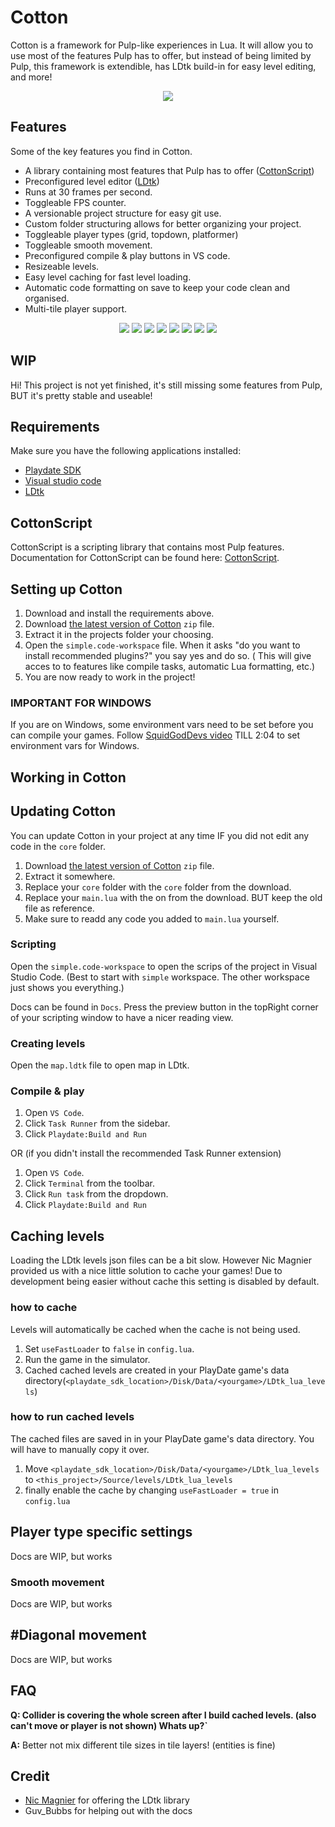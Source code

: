 # Cotton

Cotton is a framework for Pulp-like experiences in Lua. It will allow you to use most of the features Pulp has to offer, but instead of being limited by Pulp, this framework is extendible, has LDtk build-in for easy level editing, and more!

<p align="center">
    <img
    src="https://raw.githubusercontent.com/unbelievableflavour/cotton/master/Docs/images/environment.png" />
</p>

## Features

Some of the key features you find in Cotton.

* A library containing most features that Pulp has to offer ([CottonScript](https://github.com/unbelievableflavour/Cotton/blob/master/Docs/CottonScript.md))
* Preconfigured level editor ([LDtk](https://ldtk.io/))
* Runs at 30 frames per second.
* Toggleable FPS counter.
* A versionable project structure for easy git use.
* Custom folder structuring allows for better organizing your project.
* Toggleable player types (grid, topdown, platformer)
* Toggleable smooth movement.
* Preconfigured compile & play buttons in VS code.
* Resizeable levels.
* Easy level caching for fast level loading.
* Automatic code formatting on save to keep your code clean and organised.
* Multi-tile player support.

<p align="center">
    <img src="https://raw.githubusercontent.com/unbelievableflavour/cotton/master/Docs/images/player_grid.gif" />
    <img src="https://raw.githubusercontent.com/unbelievableflavour/cotton/master/Docs/images/player_platformer.gif" />
    <img src="https://raw.githubusercontent.com/unbelievableflavour/cotton/master/Docs/images/player_topdown.gif" />
    <img src="https://raw.githubusercontent.com/unbelievableflavour/cotton/master/Docs/images/movement_smooth.gif" />
    <img src="https://raw.githubusercontent.com/unbelievableflavour/cotton/master/Docs/images/camera_follow.gif" />
    <img src="https://raw.githubusercontent.com/unbelievableflavour/cotton/master/Docs/images/dialogs.gif" />
    <img src="https://raw.githubusercontent.com/unbelievableflavour/cotton/master/Docs/images/bigger_maps.gif" />
    <img src="https://raw.githubusercontent.com/unbelievableflavour/cotton/master/Docs/images/big_player.gif" />
</p>

## WIP

Hi! This project is not yet finished, it's still missing some features from Pulp, BUT it's pretty stable and useable!

## Requirements

Make sure you have the following applications installed:

* [Playdate SDK](https://play.date/dev/) 
* [Visual studio code](https://code.visualstudio.com/)
* [LDtk](https://ldtk.io/)

## CottonScript

CottonScript is a scripting library that contains most Pulp features.
Documentation for CottonScript can be found here: [CottonScript](https://github.com/unbelievableflavour/Cotton/blob/master/Docs/CottonScript.md).

## Setting up Cotton

1. Download and install the requirements above.
2. Download [the latest version of Cotton](https://github.com/unbelievableflavour/Cotton/releases) `zip` file.
3. Extract it in the projects folder your choosing.
4. Open the `simple.code-workspace` file. When it asks "do you want to install recommended plugins?" you say yes and do so. ( This will give acces to to features like compile tasks, automatic Lua formatting, etc.)
5. You are now ready to work in the project!

### IMPORTANT FOR WINDOWS

If you are on Windows, some environment vars need to be set before you can compile your games.
Follow [SquidGodDevs video](https://www.youtube.com/watch?v=J0ufxinp7No) TILL 2:04 to set environment vars for Windows.

## Working in Cotton

## Updating Cotton

You can update Cotton in your project at any time IF you did not edit any code in the `core` folder.

1. Download [the latest version of Cotton](https://github.com/unbelievableflavour/Cotton/releases) `zip` file.
2. Extract it somewhere.
3. Replace your `core` folder with the `core` folder from the download.
4. Replace your `main.lua` with the on from the download. BUT keep the old file as reference.
5. Make sure to readd any code you added to `main.lua` yourself.

### Scripting

Open the `simple.code-workspace` to open the scrips of the project in Visual Studio Code.
(Best to start with `simple` workspace. The other workspace just shows you everything.)

Docs can be found in `Docs`. Press the preview button in the topRight corner of your scripting window to have a nicer reading view.

### Creating levels

Open the `map.ldtk` file to open map in LDtk.

### Compile & play

1. Open `VS Code`.
2. Click `Task Runner` from the sidebar.
3. Click `Playdate:Build and Run`

OR (if you didn't install the recommended Task Runner extension)

1. Open `VS Code`.
1. Click `Terminal` from the toolbar.
1. Click `Run task` from the dropdown.
1. Click `Playdate:Build and Run`

## Caching levels

Loading the LDtk levels json files can be a bit slow. However Nic Magnier provided us with a nice little solution to cache your games!
Due to development being easier without cache this setting is disabled by default.

### how to cache

Levels will automatically be cached when the cache is not being used. 

1. Set `useFastLoader` to `false` in `config.lua`.
2. Run the game in the simulator.
3. Cached cached levels are created in your PlayDate game's data directory(`<playdate_sdk_location>/Disk/Data/<yourgame>/LDtk_lua_levels`)

### how to run cached levels

The cached files are saved in in your PlayDate game's data directory. You will have to manually copy it over.

1. Move `<playdate_sdk_location>/Disk/Data/<yourgame>/LDtk_lua_levels` to `<this_project>/Source/levels/LDtk_lua_levels`
2. finally enable the cache by changing `useFastLoader = true` in `config.lua`

## Player type specific settings

Docs are WIP, but works

### Smooth movement

Docs are WIP, but works

## #Diagonal movement

Docs are WIP, but works

## FAQ

**Q: Collider is covering the whole screen after I build cached levels. (also can't move or player is not shown) Whats up?`**

**A:** Better not mix different tile sizes in tile layers! (entities is fine)

## Credit

* [Nic Magnier](https://github.com/NicMagnier) for offering the LDtk library
* Guv_Bubbs for helping out with the docs
